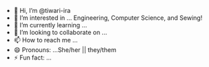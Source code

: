 - 👋 Hi, I’m @tiwari-ira
- 👀 I’m interested in ... Engineering, Computer Science, and Sewing!
- 🌱 I’m currently learning ...
- 💞️ I’m looking to collaborate on ...
- 📫 How to reach me ...
- 😄 Pronouns: ...She/her || they/them
- ⚡ Fun fact: ...

<!---
tiwari-ira/tiwari-ira is a ✨ special ✨ repository because its `README.md` (this file) appears on your GitHub profile.
You can click the Preview link to take a look at your changes.
--->
